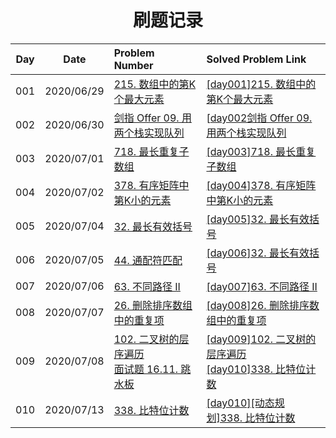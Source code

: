 <h1 align="center">
  刷题记录
</h1>


<div class="center">


| Day |    Date    |                        Problem Number                        |                            Solved Problem Link                             |
| :--------:| :--------: | :-----------------------------------------------------------  | :---------------------------------------------------------- |
|001| 2020/06/29 | [215. 数组中的第K个最大元素](https://leetcode-cn.com/problems/kth-largest-element-in-an-array/) | [[day001]215. 数组中的第K个最大元素](https://www.cnblogs.com/Swetchine/p/13221686.html) |
|002| 2020/06/30 | [剑指 Offer 09. 用两个栈实现队列](https://leetcode-cn.com/problems/yong-liang-ge-zhan-shi-xian-dui-lie-lcof/) | [[day002剑指 Offer 09. 用两个栈实现队列](https://www.cnblogs.com/Swetchine/p/13221646.html) |
|003| 2020/07/01 | [718. 最长重复子数组](https://leetcode-cn.com/problems/maximum-length-of-repeated-subarray/) | [[day003]718. 最长重复子数组](https://www.cnblogs.com/Swetchine/p/13221306.html) |
|004| 2020/07/02 | [378. 有序矩阵中第K小的元素](https://leetcode-cn.com/problems/kth-smallest-element-in-a-sorted-matrix/) | [[day004]378. 有序矩阵中第K小的元素](https://www.cnblogs.com/Swetchine/p/13223997.html) |
|005| 2020/07/04 | [32. 最长有效括号](https://leetcode-cn.com/problems/longest-valid-parentheses/) | [[day005]32. 最长有效括号](https://www.cnblogs.com/Swetchine/p/13236464.html) |
|006| 2020/07/05 | [44. 通配符匹配](https://leetcode-cn.com/problems/wildcard-matching/) | [[day006]32. 最长有效括号](https://www.cnblogs.com/Swetchine/p/13252762.html) |
|007| 2020/07/06 | [63. 不同路径 II](https://leetcode-cn.com/problems/unique-paths-ii/) | [[day007]63. 不同路径 II](https://www.cnblogs.com/Swetchine/p/12670647.html) |
|008| 2020/07/07 | [26. 删除排序数组中的重复项](https://leetcode-cn.com/problems/remove-duplicates-from-sorted-array/) | [[day008]26. 删除排序数组中的重复项](https://www.cnblogs.com/Swetchine/p/13260891.html) |
|009| 2020/07/08 | [102. 二叉树的层序遍历](https://leetcode-cn.com/problems/binary-tree-level-order-traversal/)</br>[面试题 16.11. 跳水板](https://leetcode-cn.com/problems/diving-board-lcci/) | [[day009]102. 二叉树的层序遍历](https://www.cnblogs.com/Swetchine/p/13266494.html)</br> [[day010]338. 比特位计数](https://leetcode-cn.com/problems/counting-bits/)|
|010| 2020/07/13 | [338. 比特位计数](https://leetcode-cn.com/problems/counting-bits/) | [[day010][动态规划]338. 比特位计数](https://www.cnblogs.com/Swetchine/p/13296669.html) |
</div>
